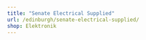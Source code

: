 ```yaml
---
title: "Senate Electrical Supplied"
url: /edinburgh/senate-electrical-supplied/
shop: Elektronik
---
```

